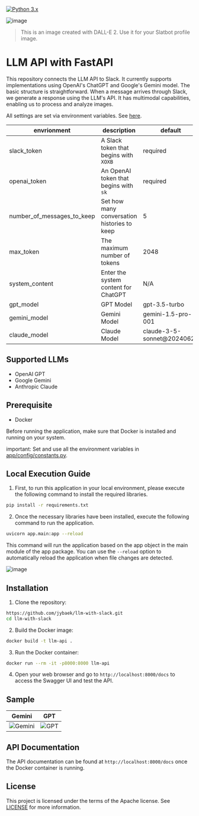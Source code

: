 [![Python 3.x](https://img.shields.io/badge/python-3.10-green.svg)](https://www.python.org/downloads/release/python-360/)

![image](https://github.com/jybaek/llm-with-slack/assets/10207709/d92980a9-7f30-470c-850a-2a530a32dc80)

> This is an image created with DALL-E 2. Use it for your Slatbot profile image.

# LLM API with FastAPI
This repository connects the LLM API to Slack. 
It currently supports implementations using OpenAI's ChatGPT and Google's Gemini model. 
The basic structure is straightforward. 
When a message arrives through Slack, we generate a response using the LLM's API.
It has multimodal capabilities, enabling us to process and analyze images.

All settings are set via environment variables.
See [here](./app/config/constants.py).


| envrionment                | description                                 | default                    |
|----------------------------|---------------------------------------------|----------------------------|
| slack_token                | A Slack token that begins with `XOXB`       | required                   |
| openai_token               | An OpenAI token that begins with `sk`       | required                   |
| number_of_messages_to_keep | Set how many conversation histories to keep | 5                          |
| max_token                  | The maximum number of tokens                | 2048                       |
| system_content             | Enter the system content for ChatGPT        | N/A                        |
| gpt_model                  | GPT Model                                   | gpt-3.5-turbo              |
| gemini_model               | Gemini Model                                | gemini-1.5-pro-001         |
| claude_model               | Claude Model                                | claude-3-5-sonnet@20240620 |

## Supported LLMs

- OpenAI GPT
- Google Gemini
- Anthropic Claude

## Prerequisite
- Docker

Before running the application, make sure that Docker is installed and running on your system.

important: Set and use all the environment variables in [app/config/constants.py](app/config/constants.py).

## Local Execution Guide
1. First, to run this application in your local environment, please execute the following command to install the required libraries.
```bash
pip install -r requirements.txt
```

2. Once the necessary libraries have been installed, execute the following command to run the application.
```bash
uvicorn app.main:app --reload
```
This command will run the application based on the app object in the main module of the app package. 
You can use the `--reload` option to automatically reload the application when file changes are detected.

![image](https://github.com/jybaek/llm-with-slack/assets/10207709/fb235e7e-c99b-412d-8d54-765f74950794)

## Installation
1. Clone the repository:
```bash
https://github.com/jybaek/llm-with-slack.git
cd llm-with-slack
```

2. Build the Docker image:
```bash
docker build -t llm-api .
```

3. Run the Docker container:
```bash
docker run --rm -it -p8000:8000 llm-api
```

4. Open your web browser and go to `http://localhost:8000/docs` to access the Swagger UI and test the API.

## Sample
|Gemini|GPT|
|------|---|
|![Gemini](https://github.com/jybaek/llm-with-slack/assets/10207709/e4144e6a-82e9-493b-b951-754424751bab)|![GPT](https://github.com/jybaek/llm-with-slack/assets/10207709/4c4dbe4b-3221-4263-b0e2-ca02bc37f9fa)|

## API Documentation
The API documentation can be found at `http://localhost:8000/docs` once the Docker container is running.

## License
This project is licensed under the terms of the Apache license. See [LICENSE](license) for more information.
